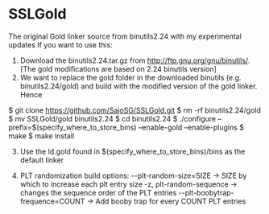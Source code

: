 SSLGold
=======

The original Gold linker source from binutils2.24 with my experimental updates
If you want to use this:

1. Download the binutils2.24.tar.gz from http://ftp.gnu.org/gnu/binutils/. [The gold modifications are based on 2.24 binutils version]
2. We want to replace the gold folder in the downloaded binutils (e.g. binutils2.24/gold) and build with the modified version of the gold linker. Hence

$ git clone https://github.com/SajoSG/SSLGold.git
$ rm -rf binutils2.24/gold
$ mv SSLGold/gold binutils2.24
$ cd binutils2.24
$ ./configure –prefix=$(specify_where_to_store_bins) –enable-gold –enable-plugins
$ make
$ make install

3. Use the ld.gold found in $(specify_where_to_store_bins)/bins as the default linker

4. PLT randomization build options:
--plt-random-size=SIZE → SIZE by which to increase each plt entry size
-z, plt-random-sequence → changes the sequence order of the PLT entries
--plt-boobytrap-frequence=COUNT → Add booby trap for every COUNT PLT entries
